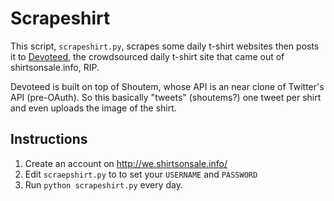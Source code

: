 Scrapeshirt
===========

This script, `scrapeshirt.py`, scrapes some daily t-shirt websites then posts it to [Devoteed](http://we.shirtsonsale.info/), the crowdsourced daily t-shirt site that came out of shirtsonsale.info, RIP.

Devoteed is built on top of Shoutem, whose API is an near clone of Twitter's API (pre-OAuth). So this basically "tweets" (shoutems?) one tweet per shirt and even uploads the image of the shirt.

Instructions
------------

1. Create an account on http://we.shirtsonsale.info/
2. Edit `scraepshirt.py` to to set your `USERNAME` and `PASSWORD`
3. Run `python scrapeshirt.py` every day.